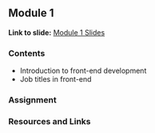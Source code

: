 ## Module 1

**Link to slide:** [Module 1 Slides][1]

### Contents
- Introduction to front-end development
- Job titles in front-end

### Assignment

### Resources and Links

[1]: https://app.ludus.one/fa30a2be-7c33-441f-ad61-c2b3fdaa5238#1

